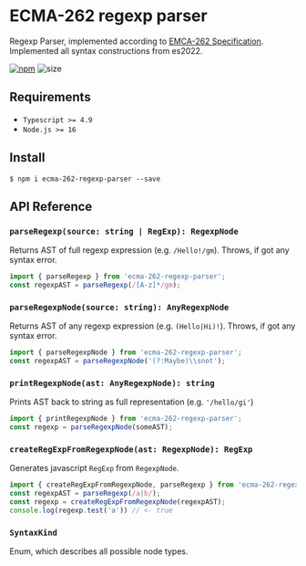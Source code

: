 # ECMA-262 regexp parser

Regexp Parser, implemented according to [EMCA-262 Specification](https://tc39.es/ecma262/#sec-patterns).
Implemented all syntax constructions from es2022.

[![npm](https://badgen.net/npm/v/ecma-262-regexp-parser?color=blue)](https://www.npmjs.com/package/ecma-262-regexp-parser)
![size](https://badgen.net/packagephobia/install/ecma-262-regexp-parser)

## Requirements
- `Typescript >= 4.9`
- `Node.js >= 16`

## Install
```shell
$ npm i ecma-262-regexp-parser --save
```

## API Reference

### `parseRegexp(source: string | RegExp): RegexpNode`
Returns AST of full regexp expression (e.g. `/Hello!/gm`).
Throws, if got any syntax error.

```typescript
import { parseRegexp } from 'ecma-262-regexp-parser';
const regexpAST = parseRegexp(/[A-z]*/gm);
```

### `parseRegexpNode(source: string): AnyRegexpNode`
Returns AST of any regexp expression (e.g. `(Hello|Hi)!`).
Throws, if got any syntax error.

```typescript
import { parseRegexpNode } from 'ecma-262-regexp-parser';
const regexpAST = parseRegexpNode('(?:Maybe)\\snot');
```

### `printRegexpNode(ast: AnyRegexpNode): string`
Prints AST back to string as full representation (e.g. `'/hello/gi'`)

```typescript
import { printRegexpNode } from 'ecma-262-regexp-parser';
const regexp = parseRegexpNode(someAST);
```

### `createRegExpFromRegexpNode(ast: RegexpNode): RegExp`
Generates javascript `RegExp` from `RegexpNode`.

```typescript
import { createRegExpFromRegexpNode, parseRegexp } from 'ecma-262-regexp-parser';
const regexpAST = parseRegexp(/a|b/);
const regexp = createRegExpFromRegexpNode(regexpAST);
console.log(regexp.test('a')) // <- true
```

### `SyntaxKind`
Enum, which describes all possible node types.

